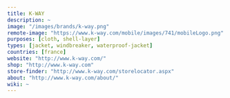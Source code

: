 ```yaml
---
title: K-WAY
description: ~
image: "/images/brands/k-way.png"
remote-image: "https://www.k-way.com/mobile/images/741/mobileLogo.png"
purposes: [cloth, shell-layer]
types: [jacket, windbreaker, waterproof-jacket]
countries: [france]
website: "http://www.k-way.com/"
shop: "http://www.k-way.com"
store-finder: "http://www.k-way.com/storelocator.aspx"
about: "http://www.k-way.com/about/"
wiki: ~
---
```

